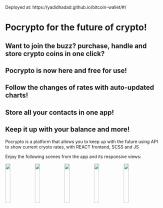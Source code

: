 ﻿<p>Deployed at: https://yadidhadad.github.io/bitcoin-wallet/#/</p>

<h1>Pocrypto for the future of crypto!</h1>
<h2>Want to join the buzz? purchase, handle and store crypto coins in one click? </h2>
<h2>Pocrypto is now here and free for use! </h2>
<h2>Follow the changes of rates with auto-updated charts!</h2>
<h2>Store all your contacts in one app!</h2>
<h2>Keep it up with your balance and more!</h2>

<p>Pocrypto is a platform that allows you to keep up with the future using API to show current cryoto rates, with REACT frontend, SCSS and JS</p>


<p>Enjoy the following scenes from the app and its responsive views:</p>

<img src="https://res.cloudinary.com/dnznyz6om/image/upload/v1678020356/mobile-black_4_w6kv7r.png" width="18%"/>
<img src="https://res.cloudinary.com/dnznyz6om/image/upload/v1678020355/mobile-black_gemabs.png" width="18%"/>
<img src="https://res.cloudinary.com/dnznyz6om/image/upload/v1678020355/mobile-black_1_ooq4rk.png" width="18%"/>
<img src="https://res.cloudinary.com/dnznyz6om/image/upload/v1678020355/mobile-black_2_yimj4d.png" width="18%"/>
<img src="https://res.cloudinary.com/dnznyz6om/image/upload/v1678020356/mobile-black_3_mzqiv1.png" width="18%"/>
